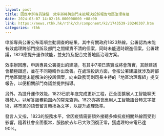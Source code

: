 ```yaml
---
layout: post
title: 回應申訴專員建議　效率辦將跨部門未能解決投訴報告地區治理專組
date: 2024-03-07 14:02:16.000000000 +08:00
link: https://news.rthk.hk/rthk/ch/component/k2/1743539-20240307.htm
categories: rthk
---
```


申訴專員公署公布兩項主動調查的結果，其中有關政府1823熱線，公署認為未能有效處理跨部門投訴及部門之間權責不清的個案，同時未能適時跟進個案。公署建議，1823應提升運作效能，並支持及配合完善地區治理方案。

效率辦回應，申訴專員公署提出的建議，有其中7項已落實或將會落實，其餘建議會積極跟進，並在不同範疇作出改善。在處理投訴方面，會按公署建議就涉及跨部門地區問題未能解決的投訴個案，向由政務司副司長主持的「地區治理專組」提交報告，以便相關部門商議並提供指導。

另外，為提升運作效能，1823已於年底完成更新工程，正全面擴展人工智能聊天機械人，以解答服務範圍內的常見查詢。1823亦將會應用人工智能語音轉文字技術，將市民的語音留言轉換為文字，以提升處理效率。

發言人又指，1823的服務水平，曾因疫情需要額外接聽多條抗疫相關熱線而受到影響，隨着社會全面復常，服務於去年已大致回復正常，獲處理的來電已達90%。

